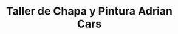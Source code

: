 ---
title: "Taller de Chapa y Pintura Adrian Cars"
url: /san-francisco-del-monte-de-oro/taller-de-chapa-y-pintura-adrian-cars/
shop: general
---